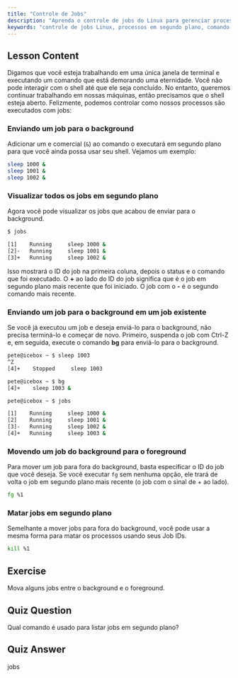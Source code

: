 ```yaml
---
title: "Controle de Jobs"
description: "Aprenda o controle de jobs do Linux para gerenciar processos em segundo plano. Entenda os comandos 'jobs', 'bg', 'fg' e 'kill' para uso eficiente do shell. Comece sua jornada no Linux!"
keywords: "controle de jobs Linux, processos em segundo plano, comando jobs, comando bg, comando fg, comando kill, tutorial Linux, Linux para iniciantes"
---
```


## Lesson Content

Digamos que você esteja trabalhando em uma única janela de terminal e executando um comando que está demorando uma eternidade. Você não pode interagir com o shell até que ele seja concluído. No entanto, queremos continuar trabalhando em nossas máquinas, então precisamos que o shell esteja aberto. Felizmente, podemos controlar como nossos processos são executados com jobs:

### Enviando um job para o background

Adicionar um e comercial (`&`) ao comando o executará em segundo plano para que você ainda possa usar seu shell. Vejamos um exemplo:

```bash
sleep 1000 &
sleep 1001 &
sleep 1002 &
```

### Visualizar todos os jobs em segundo plano

Agora você pode visualizar os jobs que acabou de enviar para o background.

```bash
$ jobs

[1]    Running     sleep 1000 &
[2]-   Running     sleep 1001 &
[3]+   Running     sleep 1002 &
```

Isso mostrará o ID do job na primeira coluna, depois o status e o comando que foi executado. O **+** ao lado do ID do job significa que é o job em segundo plano mais recente que foi iniciado. O job com o **-** é o segundo comando mais recente.

### Enviando um job para o background em um job existente

Se você já executou um job e deseja enviá-lo para o background, não precisa terminá-lo e começar de novo. Primeiro, suspenda o job com Ctrl-Z e, em seguida, execute o comando **bg** para enviá-lo para o background.

```bash
pete@icebox ~ $ sleep 1003
^Z
[4]+    Stopped     sleep 1003

pete@icebox ~ $ bg
[4]+    sleep 1003 &

pete@icebox ~ $ jobs

[1]    Running     sleep 1000 &
[2]    Running     sleep 1001 &
[3]-   Running     sleep 1002 &
[4]+   Running     sleep 1003 &
```

### Movendo um job do background para o foreground

Para mover um job para fora do background, basta especificar o ID do job que você deseja. Se você executar `fg` sem nenhuma opção, ele trará de volta o job em segundo plano mais recente (o job com o sinal de + ao lado).

```bash
fg %1
```

### Matar jobs em segundo plano

Semelhante a mover jobs para fora do background, você pode usar a mesma forma para matar os processos usando seus Job IDs.

```bash
kill %1
```

## Exercise

Mova alguns jobs entre o background e o foreground.

## Quiz Question

Qual comando é usado para listar jobs em segundo plano?

## Quiz Answer

jobs

